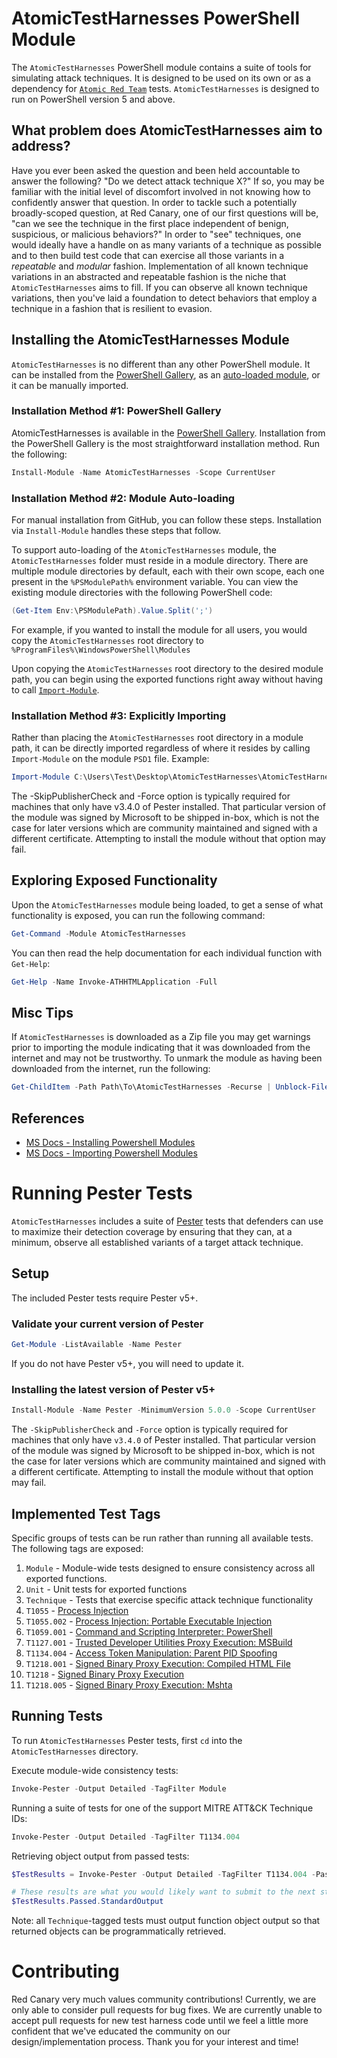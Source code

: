 # AtomicTestHarnesses PowerShell Module

The `AtomicTestHarnesses` PowerShell module contains a suite of tools for simulating attack techniques. It is designed to be used on its own or as a dependency for [`Atomic Red Team`](https://github.com/redcanaryco/atomic-red-team) tests. `AtomicTestHarnesses` is designed to run on PowerShell version 5 and above.

## What problem does AtomicTestHarnesses aim to address?

Have you ever been asked the question and been held accountable to answer the following? "Do we detect attack technique X?" If so, you may be familiar with the initial level of discomfort involved in not knowing how to confidently answer that question. In order to tackle such a potentially broadly-scoped question, at Red Canary, one of our first questions will be, "can we see the technique in the first place independent of benign, suspicious, or malicious behaviors?" In order to "see" techniques, one would ideally have a handle on as many variants of a technique as possible and to then build test code that can exercise all those variants in a _repeatable_ and _modular_ fashion. Implementation of all known technique variations in an abstracted and repeatable fashion is the niche that `AtomicTestHarnesses` aims to fill. If you can observe all known technique variations, then you've laid a foundation to detect behaviors that employ a technique in a fashion that is resilient to evasion.

## Installing the AtomicTestHarnesses Module

`AtomicTestHarnesses` is no different than any other PowerShell module. It can be installed from the [PowerShell Gallery](https://www.powershellgallery.com/), as an [auto-loaded module](https://docs.microsoft.com/en-us/powershell/module/microsoft.powershell.core/about/about_modules?view=powershell-7#module-auto-loading), or it can be manually imported.

### Installation Method #1: PowerShell Gallery

AtomicTestHarnesses is available in the [PowerShell Gallery](https://www.powershellgallery.com/packages/AtomicTestHarnesses). Installation from the PowerShell Gallery is the most straightforward installation method. Run the following:

```powershell
Install-Module -Name AtomicTestHarnesses -Scope CurrentUser
```

### Installation Method #2: Module Auto-loading

For manual installation from GitHub, you can follow these steps. Installation via `Install-Module` handles these steps that follow.

To support auto-loading of the `AtomicTestHarnesses` module, the `AtomicTestHarnesses` folder must reside in a module directory. There are multiple module directories by default, each with their own scope, each one present in the `%PSModulePath%` environment variable. You can view the existing module directories with the following PowerShell code:

```powershell
(Get-Item Env:\PSModulePath).Value.Split(';')
```

For example, if you wanted to install the module for all users, you would copy the `AtomicTestHarnesses` root directory to `%ProgramFiles%\WindowsPowerShell\Modules`

Upon copying the `AtomicTestHarnesses` root directory to the desired module path, you can begin using the exported functions right away without having to call [`Import-Module`](https://docs.microsoft.com/en-us/powershell/module/microsoft.powershell.core/import-module?view=powershell-7).

### Installation Method #3: Explicitly Importing

Rather than placing the `AtomicTestHarnesses` root directory in a module path, it can be directly imported regardless of where it resides by calling `Import-Module` on the module `PSD1` file. Example:

```powershell
Import-Module C:\Users\Test\Desktop\AtomicTestHarnesses\AtomicTestHarnesses.psd1
```

The -SkipPublisherCheck and -Force option is typically required for machines that only have v3.4.0 of Pester installed. That particular version of the module was signed by Microsoft to be shipped in-box, which is not the case for later versions which are community maintained and signed with a different certificate. Attempting to install the module without that option may fail.

## Exploring Exposed Functionality

Upon the `AtomicTestHarnesses` module being loaded, to get a sense of what functionality is exposed, you can run the following command:

```powershell
Get-Command -Module AtomicTestHarnesses
```

You can then read the help documentation for each individual function with `Get-Help`:

```powershell
Get-Help -Name Invoke-ATHHTMLApplication -Full
```

## Misc Tips

If `AtomicTestHarnesses` is downloaded as a Zip file you may get warnings prior to importing the module indicating that it was downloaded from the internet and may not be trustworthy. To unmark the module as having been downloaded from the internet, run the following:

```powershell
Get-ChildItem -Path Path\To\AtomicTestHarnesses -Recurse | Unblock-File
```

## References
- [MS Docs - Installing Powershell Modules](https://docs.microsoft.com/en-us/powershell/scripting/developer/module/installing-a-powershell-module?view=powershell-7)
- [MS Docs - Importing Powershell Modules](https://docs.microsoft.com/en-us/powershell/scripting/developer/module/importing-a-powershell-module?view=powershell-7)

# Running Pester Tests

`AtomicTestHarnesses` includes a suite of [Pester](https://github.com/pester/Pester) tests that defenders can use to maximize their detection coverage by ensuring that they can, at a minimum, observe all established variants of a target attack technique.

## Setup

The included Pester tests require Pester v5+.

### Validate your current version of Pester

```powershell
Get-Module -ListAvailable -Name Pester
```

If you do not have Pester v5+, you will need to update it.

### Installing the latest version of Pester v5+

```powershell
Install-Module -Name Pester -MinimumVersion 5.0.0 -Scope CurrentUser
```

The `-SkipPublisherCheck` and `-Force` option is typically required for machines that only have `v3.4.0` of Pester installed. That particular version of the module was signed by Microsoft to be shipped in-box, which is not the case for later versions which are community maintained and signed with a different certificate. Attempting to install the module without that option may fail.

## Implemented Test Tags

Specific groups of tests can be run rather than running all available tests. The following tags are exposed:

1. `Module` - Module-wide tests designed to ensure consistency across all exported functions.
2. `Unit` - Unit tests for exported functions
3. `Technique` - Tests that exercise specific attack technique functionality
4. `T1055` - [Process Injection](https://attack.mitre.org/techniques/T1055/)
5. `T1055.002` - [Process Injection: Portable Executable Injection](https://attack.mitre.org/techniques/T1055/002/)
6. `T1059.001` - [Command and Scripting Interpreter: PowerShell](https://attack.mitre.org/techniques/T1059/001/)
7. `T1127.001` - [Trusted Developer Utilities Proxy Execution: MSBuild](https://attack.mitre.org/techniques/T1127/001/)
8. `T1134.004` - [Access Token Manipulation: Parent PID Spoofing](https://attack.mitre.org/techniques/T1134/004/)
9. `T1218.001` - [Signed Binary Proxy Execution: Compiled HTML File](https://attack.mitre.org/techniques/T1218/001/)
10. `T1218` - [Signed Binary Proxy Execution](https://attack.mitre.org/techniques/T1218/)
11. `T1218.005` - [Signed Binary Proxy Execution: Mshta](https://attack.mitre.org/techniques/T1218/005/)

## Running Tests

To run `AtomicTestHarnesses` Pester tests, first `cd` into the `AtomicTestHarnesses` directory.

Execute module-wide consistency tests:

```powershell
Invoke-Pester -Output Detailed -TagFilter Module
```

Running a suite of tests for one of the support MITRE ATT&CK Technique IDs:

```powershell
Invoke-Pester -Output Detailed -TagFilter T1134.004
```

Retrieving object output from passed tests:

```powershell
$TestResults = Invoke-Pester -Output Detailed -TagFilter T1134.004 -PassThru

# These results are what you would likely want to submit to the next stage in your test pipeline.
$TestResults.Passed.StandardOutput
```

Note: all `Technique`-tagged tests must output function object output so that returned objects can be programmatically retrieved.

# Contributing

Red Canary very much values community contributions! Currently, we are only able to consider pull requests for bug fixes. We are currently unable to accept pull requests for new test harness code until we feel a little more confident that we've educated the community on our design/implementation process. Thank you for your interest and time!